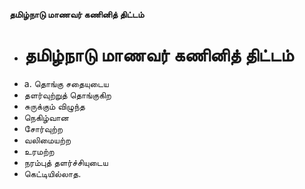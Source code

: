 **தமிழ்நாடு மாணவர் கணினித் திட்டம்**
- # தமிழ்நாடு மாணவர் கணினித் திட்டம்
- a. தொங்கு சதையுடைய
- தளர்வுற்றுத் தொங்குகிற
- சுருக்கும் விழுந்த
- நெகிழ்வான
- சோர்வுற்ற
- வலிமையற்ற
- உரமற்ற
- நரம்புத் தளர்ச்சியுடைய
- கெட்டியில்லாத.

